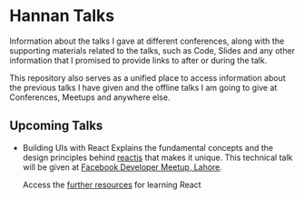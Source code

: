 # Hannan Talks

Information about the talks I gave at different conferences, along with the supporting materials
related to the talks, such as Code, Slides and any other information that I promised to provide
links to after or during the talk. 

This repository also serves as a unified place to access information about the previous 
talks I have given and the offline talks I am going to give at Conferences, Meetups and anywhere
else.

## Upcoming Talks

- Building UIs with React
  Explains the fundamental concepts and the design principles behind
  [reactjs](https://reactjs.org) that makes it unique. This technical talk will be 
  given at [Facebook Developer Meetup, Lahore](https://www.facebook.com/groups/DevCLahore/).
  
  Access the [further resources](DevCLahore/react/resources.md) for learning React